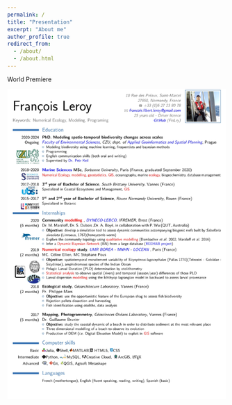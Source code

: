 ```yaml
---
permalink: /
title: "Presentation"
excerpt: "About me"
author_profile: true
redirect_from: 
  - /about/
  - /about.html
---
```



World Premiere

![cv](files/CV_leroy.png)